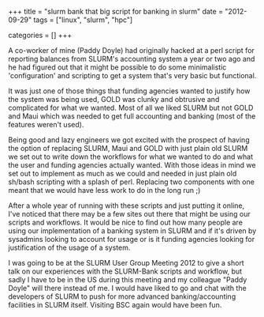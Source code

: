 +++
title = "slurm bank that big script for banking in slurm"
date = "2012-09-29"
tags = ["linux", "slurm", "hpc"]


categories = []
+++

A co-worker of mine (Paddy Doyle) had originally hacked at a perl script
for reporting balances from SLURM's accounting system a year or two ago
and he had figured out that it might be possible to do some minimalistic
'configuration' and scripting to get a system that's very basic but
functional.

It was just one of those things that funding agencies wanted to justify
how the system was being used, GOLD was clunky and obtrusive and
complicated for what we wanted. Most of all we liked SLURM but not GOLD
and Maui which was needed to get full accounting and banking (most of
the features weren't used).

Being good and lazy engineers we got excited with the prospect of having
the option of replacing SLURM, Maui and GOLD with just plain old SLURM
we set out to write down the workflows for what we wanted to do and what
the user and funding agencies actually wanted. With those ideas in mind
we set out to implement as much as we could and needed in just plain
old sh/bash scripting with a splash of perl. Replacing two components
with one meant that we would have less work to do in the long run ;)

After a whole year of running with these scripts and just putting it
online, I've noticed that there may be a few sites out there that might
be using our scripts and workflows. It would be nice to find out how
many people are using our implementation of a banking system in SLURM
and if it's driven by sysadmins looking to account for usage or is it
funding agencies looking for justification of the usage of a system.

I was going to be at the SLURM User Group Meeting 2012 to give a
short talk on our experiences with the SLURM-Bank scripts and workflow,
but sadly I have to be in the US during this meeting and my colleague
"Paddy Doyle" will there instead of me.  I would have liked to go and chat
with the developers of SLURM to push for more advanced banking/accounting
facilities in SLURM itself. Visiting BSC again would have been fun.
